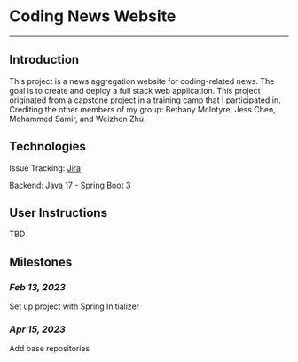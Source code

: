 # Coding News Website

---

## Introduction

This project is a news aggregation website for coding-related news. The goal is to create and deploy a full stack web application. This project originated from a capstone project in a training camp that I participated in. Crediting the other members of my group: Bethany McIntyre, Jess Chen, Mohammed Samir, and Weizhen Zhu.  

## Technologies

Issue Tracking: [Jira](https://myang.atlassian.net/jira/software/projects/CN/boards/1)

Backend: Java 17 - Spring Boot 3


## User Instructions

TBD

## Milestones


### *Feb 13, 2023*

Set up project with Spring Initializer

### *Apr 15, 2023* 

Add base repositories 
